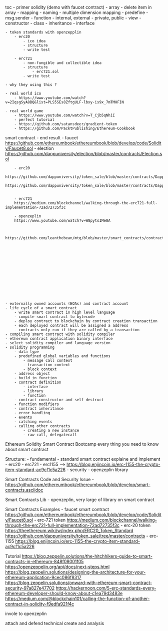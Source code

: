 toc
	- primer solidity (demo with faucet contract)
		- array
			- delete item in array
		- mapping
			- naming
			- multiple dimension mapping
		- predefine
			- msg.sender
		- function
			- internal, external
			- private, public
			- view
			- constructor
		- class
			- inheritance
			- interface
			
	- token standards with openzepplin
		- erc20
			- ico idea
			- structure
			- write test
			
		- erc721
			- non-fungible and collectible idea
			- structure
				- erc721.sol
			- write test
	
	- why they using this ?

	- real world ico 
		- https://www.youtube.com/watch?v=2IqsgSyA8BQ&list=PLS5SEs8ZftgULF-lbxy-is9x_7mTMHFIN

	- real world game
		- https://www.youtube.com/watch?v=T_Cjb5qNhiI
		- perfect tutorial
		- https://github.com/satansdeer/gradient-token
		- https://github.com/PacktPublishing/Ethereum-Cookbook














































smart contract
	- end result
		- faucet
		https://github.com/ethereumbook/ethereumbook/blob/develop/code/Solidity/Faucet8.sol
		- election
		https://github.com/dappuniversity/election/blob/master/contracts/Election.sol


		- erc20
		https://github.com/dappuniversity/token_sale/blob/master/contracts/DappToken.sol
		https://github.com/dappuniversity/token_sale/blob/master/contracts/DappTokenSale.sol


		- erc721
		https://medium.com/blockchannel/walking-through-the-erc721-full-implementation-72ad72735f3c

		- openzeplin
		https://www.youtube.com/watch?v=W8pytsIMe8A
	
		
		https://github.com/leanthebean/mtg/blob/master/smart_contracts/contracts/MTG.sol













	
	- externally owned accounts (EOAs) and contract account
	- life cycle of a smart contract
		- write smart contract in high level language
		- compile smart contract to bytecode
		- deploy contract to blockchain by contract creation transaction
		- each deployed contract will be assigned a address
		- contracts only run if they are called by a transaction
	- compiling smart contract with solidity compiler
	- ethereum contract application binary interface
	- select solidity compiler and language version
	- solidity programming
		- data type
		- predefined global variables and functions
			- message call context
			- transaction context
			- block context
		- address object
		- build in function
		- contract definition
			- interface
			- library
			- function
		- contract constructor and self destruct
		- function modifiers
		- contract inheritance
		- error handling
		- events
		- catching events
		- calling other contracts
			- creating a new instance
			- raw call, delegatecall
	











































Ethereum Solidity Smart Contract Bootcamp
every thing you need to know about smart contract

Structure:
	- fundamental
	- standard smart contract explaine and implement
		- erc20
		- erc721
		- erc1155 --> https://blog.enjincoin.io/erc-1155-the-crypto-item-standard-ac9cf1c5a226
	- security
	- openzeplin library



Smart Contracts Code and Security Issue
	- https://github.com/ethereumbook/ethereumbook/blob/develop/smart-contracts.asciidoc

Smart Contracts Lib
	- openzeplin, very large of library on smart contract

Smart Contracts Examples
	- faucet smart contract
		https://github.com/ethereumbook/ethereumbook/blob/develop/code/Solidity/Faucet8.sol
	- erc-721 token
		https://medium.com/blockchannel/walking-through-the-erc721-full-implementation-72ad72735f3c
	- erc-20 token
		https://theethereum.wiki/w/index.php/ERC20_Token_Standard
		https://github.com/dappuniversity/token_sale/tree/master/contracts
	- erc-1155
		https://blog.enjincoin.io/erc-1155-the-crypto-item-standard-ac9cf1c5a226

Tutorial
	https://blog.zeppelin.solutions/the-hitchhikers-guide-to-smart-contracts-in-ethereum-848f08001f05
	https://openzeppelin.org/api/docs/next-steps.html
	https://blog.zeppelin.solutions/designing-the-architecture-for-your-ethereum-application-9cec086f8317
	https://blog.zeppelin.solutions/onward-with-ethereum-smart-contract-security-97a827e47702
	https://hackernoon.com/5-erc-standards-every-ethereum-developer-should-know-about-c1ea79d3483e
	https://medium.com/@blockchain101/calling-the-function-of-another-contract-in-solidity-f9edfa921f4c

invole to openzeplin

attach and defend technical
create and analysis


